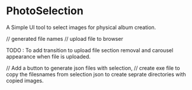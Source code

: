 # PhotoSelection
A Simple UI tool to select images for physical album creation.


// generated file names
// upload file to browser

TODO : To add transition to upload file section removal and carousel appearance when file is uploaded.

// Add a button to generate json files with selection, 
// create exe file to copy the filesnames from selection json to create seprate directories with copied images.

